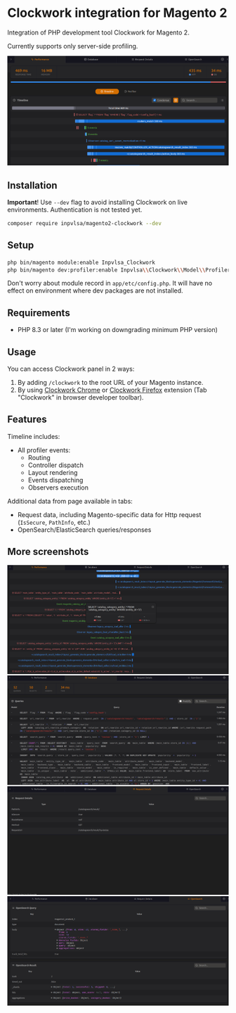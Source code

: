 # Clockwork integration for Magento 2

Integration of PHP development tool Clockwork for Magento 2.

Currently supports only server-side profiling.

![Web](https://github.com/INPVLSA/magento-clockwork/blob/assets/repo_asset/Web.png?raw=true)

## Installation

**Important**! Use `--dev` flag to avoid installing Clockwork on live environments. Authentication is not tested yet.

```bash
composer require inpvlsa/magento2-clockwork --dev
```

## Setup

```bash
php bin/magento module:enable Inpvlsa_Clockwork
php bin/magento dev:profiler:enable Inpvlsa\\Clockwork\\Model\\Profiler\\ClockworkProfilerDriver
```

Don't worry about module record in `app/etc/config.php`. 
It will have no effect on environment where dev packages are not installed.

## Requirements

- PHP 8.3 or later (I'm working on downgrading minimum PHP version)

## Usage

You can access Clockwork panel in 2 ways:
1. By adding `/clockwork` to the root URL of your Magento instance.
2. By using [Clockwork Chrome](https://chromewebstore.google.com/detail/clockwork/dmggabnehkmmfmdffgajcflpdjlnoemp) or [Clockwork Firefox](https://addons.mozilla.org/en-US/firefox/addon/clockwork-dev-tools/) extension (Tab "Clockwork" in browser developer toolbar).

## Features

Timeline includes:
- All profiler events:
  - Routing
  - Controller dispatch
  - Layout rendering
  - Events dispatching
  - Observers execution

Additional data from page available in tabs:
- Request data, including Magento-specific data for Http request (`IsSecure`, `PathInfo`, etc.)
- OpenSearch/ElasticSearch queries/responses

## More screenshots

![Web2](https://github.com/INPVLSA/magento-clockwork/blob/assets/repo_asset/Web2.png?raw=true)
![Db](https://github.com/INPVLSA/magento-clockwork/blob/assets/repo_asset/Db.png?raw=true)
![Request](https://github.com/INPVLSA/magento-clockwork/blob/assets/repo_asset/Request.png?raw=true)
![OpenSearch](https://github.com/INPVLSA/magento-clockwork/blob/assets/repo_asset/OpenSearch.png?raw=true)
